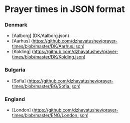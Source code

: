 # Prayer times in JSON format

### Denmark
* [Aalborg] (DK/Aalborg.json)
* [Aarhus] (https://github.com/dzhavatushev/prayer-times/blob/master/DK/Aarhus.json)
* [Kolding] (https://github.com/dzhavatushev/prayer-times/blob/master/DK/Kolding.json)

### Bulgaria
* [Sofia] (https://github.com/dzhavatushev/prayer-times/blob/master/BG/Sofia.json)

### England
* [London] (https://github.com/dzhavatushev/prayer-times/blob/master/ENG/London.json)
